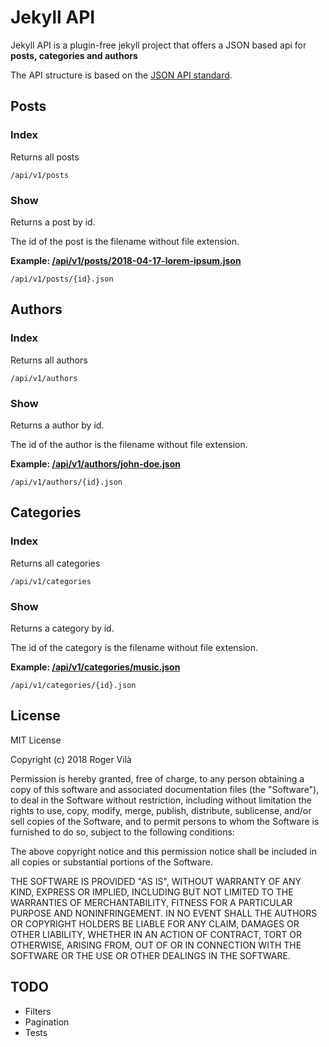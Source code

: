 # Jekyll API

Jekyll API is a plugin-free jekyll project that offers a JSON based api for **posts, categories and authors**

The API structure is based on the [JSON API standard](http://jsonapi.org/).

## Posts

### Index

Returns all posts

```
/api/v1/posts
```

### Show

Returns a post by id.

The id of the post is the filename without file extension.

**Example: [/api/v1/posts/2018-04-17-lorem-ipsum.json](api/v1/posts/2018-04-17-lorem-ipsum.json)**

```
/api/v1/posts/{id}.json
```

## Authors

### Index

Returns all authors

```
/api/v1/authors
```

### Show

Returns a author by id.

The id of the author is the filename without file extension.

**Example: [/api/v1/authors/john-doe.json](api/v1/authors/john-doe.json)**

```
/api/v1/authors/{id}.json
```

## Categories

### Index

Returns all categories

```
/api/v1/categories
```

### Show

Returns a category by id.

The id of the category is the filename without file extension.

**Example: [/api/v1/categories/music.json](api/v1/categories/music.json)**

```
/api/v1/categories/{id}.json
```

## License

MIT License

Copyright (c) 2018 Roger Vilà

Permission is hereby granted, free of charge, to any person obtaining a copy
of this software and associated documentation files (the "Software"), to deal
in the Software without restriction, including without limitation the rights
to use, copy, modify, merge, publish, distribute, sublicense, and/or sell
copies of the Software, and to permit persons to whom the Software is
furnished to do so, subject to the following conditions:

The above copyright notice and this permission notice shall be included in all
copies or substantial portions of the Software.

THE SOFTWARE IS PROVIDED "AS IS", WITHOUT WARRANTY OF ANY KIND, EXPRESS OR
IMPLIED, INCLUDING BUT NOT LIMITED TO THE WARRANTIES OF MERCHANTABILITY,
FITNESS FOR A PARTICULAR PURPOSE AND NONINFRINGEMENT. IN NO EVENT SHALL THE
AUTHORS OR COPYRIGHT HOLDERS BE LIABLE FOR ANY CLAIM, DAMAGES OR OTHER
LIABILITY, WHETHER IN AN ACTION OF CONTRACT, TORT OR OTHERWISE, ARISING FROM,
OUT OF OR IN CONNECTION WITH THE SOFTWARE OR THE USE OR OTHER DEALINGS IN THE
SOFTWARE.

## TODO

- Filters
- Pagination
- Tests
